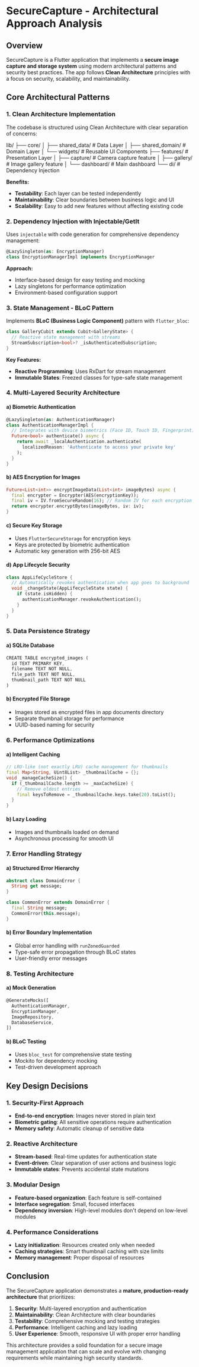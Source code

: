 # SecureCapture - Architectural Approach Analysis

## Overview
SecureCapture is a Flutter application that implements a **secure image capture and storage system** using modern architectural patterns and security best practices. The app follows **Clean Architecture** principles with a focus on security, scalability, and maintainability.

## Core Architectural Patterns

### 1. Clean Architecture Implementation
The codebase is structured using Clean Architecture with clear separation of concerns:

lib/
├── core/
│ ├── shared_data/ # Data Layer
│ ├── shared_domain/ # Domain Layer
│ └── widgets/ # Reusable UI Components
├── features/ # Presentation Layer
│ ├── capture/ # Camera capture feature
│ ├── gallery/ # Image gallery feature
│ └── dashboard/ # Main dashboard
└── di/ # Dependency Injection

**Benefits:**
- **Testability**: Each layer can be tested independently
- **Maintainability**: Clear boundaries between business logic and UI
- **Scalability**: Easy to add new features without affecting existing code

### 2. Dependency Injection with Injectable/GetIt
Uses `injectable` with code generation for comprehensive dependency management:

```dart
@LazySingleton(as: EncryptionManager)
class EncryptionManagerImpl implements EncryptionManager
```

**Approach:**
- Interface-based design for easy testing and mocking
- Lazy singletons for performance optimization
- Environment-based configuration support

### 3. State Management - BLoC Pattern
Implements **BLoC (Business Logic Component)** pattern with `flutter_bloc`:

```dart
class GalleryCubit extends Cubit<GalleryState> {
  // Reactive state management with streams
  StreamSubscription<bool>? _isAuthenticatedSubscription;
}
```

**Key Features:**
- **Reactive Programming**: Uses RxDart for stream management
- **Immutable States**: Freezed classes for type-safe state management

### 4. Multi-Layered Security Architecture

#### a) Biometric Authentication
```dart
@LazySingleton(as: AuthenticationManager)
class AuthenticationManagerImpl {
  // Integrates with device biometrics (Face ID, Touch ID, Fingerprint)
  Future<bool> authenticate() async {
    return await _localAuthentication.authenticate(
      localizedReason: 'Authenticate to access your private key'
    );
  }
}
```

#### b) AES Encryption for Images
```dart
Future<List<int>> encryptImageData(List<int> imageBytes) async {
  final encrypter = Encrypter(AES(encryptionKey));
  final iv = IV.fromSecureRandom(16); // Random IV for each encryption
  return encrypter.encryptBytes(imageBytes, iv: iv);
}
```

#### c) Secure Key Storage
- Uses `FlutterSecureStorage` for encryption keys
- Keys are protected by biometric authentication
- Automatic key generation with 256-bit AES

#### d) App Lifecycle Security
```dart
class AppLifeCycleStore {
  // Automatically revokes authentication when app goes to background
  void _changeState(AppLifecycleState state) {
    if (state.isHidden) {
      authenticationManager.revokeAuthentication();
    }
  }
}
```

### 5. Data Persistence Strategy

#### a) SQLite Database
```dart
CREATE TABLE encrypted_images (
  id TEXT PRIMARY KEY,
  filename TEXT NOT NULL,
  file_path TEXT NOT NULL,
  thumbnail_path TEXT NOT NULL
)
```

#### b) Encrypted File Storage
- Images stored as encrypted files in app documents directory
- Separate thumbnail storage for performance
- UUID-based naming for security

### 6. Performance Optimizations

#### a) Intelligent Caching
```dart
// LRU-like (not exactly LRU) cache management for thumbnails
final Map<String, Uint8List> _thumbnailCache = {};
void _manageCacheSize() {
  if (_thumbnailCache.length >= _maxCacheSize) {
    // Remove oldest entries
    final keysToRemove = _thumbnailCache.keys.take(20).toList();
  }
}
```

#### b) Lazy Loading
- Images and thumbnails loaded on demand
- Asynchronous processing for smooth UI

### 7. Error Handling Strategy

#### a) Structured Error Hierarchy
```dart
abstract class DomainError {
  String get message;
}

class CommonError extends DomainError {
  final String message;
  CommonError(this.message);
}
```

#### b) Error Boundary Implementation
- Global error handling with `runZonedGuarded`
- Type-safe error propagation through BLoC states
- User-friendly error messages

### 8. Testing Architecture

#### a) Mock Generation
```dart
@GenerateMocks([
  AuthenticationManager,
  EncryptionManager,
  ImageRepository,
  DatabaseService,
])
```

#### b) BLoC Testing
- Uses `bloc_test` for comprehensive state testing
- Mockito for dependency mocking
- Test-driven development approach

## Key Design Decisions

### 1. Security-First Approach
- **End-to-end encryption**: Images never stored in plain text
- **Biometric gating**: All sensitive operations require authentication
- **Memory safety**: Automatic cleanup of sensitive data

### 2. Reactive Architecture
- **Stream-based**: Real-time updates for authentication state
- **Event-driven**: Clear separation of user actions and business logic
- **Immutable states**: Prevents accidental state mutations

### 3. Modular Design
- **Feature-based organization**: Each feature is self-contained
- **Interface segregation**: Small, focused interfaces
- **Dependency inversion**: High-level modules don't depend on low-level modules

### 4. Performance Considerations
- **Lazy initialization**: Resources created only when needed
- **Caching strategies**: Smart thumbnail caching with size limits
- **Memory management**: Proper disposal of resources

## Conclusion

The SecureCapture application demonstrates a **mature, production-ready architecture** that prioritizes:

1. **Security**: Multi-layered encryption and authentication
2. **Maintainability**: Clean Architecture with clear boundaries
3. **Testability**: Comprehensive mocking and testing strategies
4. **Performance**: Intelligent caching and lazy loading
5. **User Experience**: Smooth, responsive UI with proper error handling

This architecture provides a solid foundation for a secure image management application that can scale and evolve with changing requirements while maintaining high security standards.
